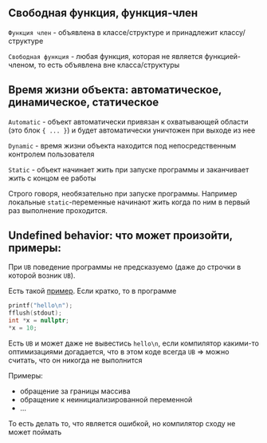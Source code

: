 ## Свободная функция, функция-член
`Функция член` - объявлена в классе/структуре и принадлежит классу/структуре

`Свободная функция` - любая функция, которая не является функцией-членом, то есть объявлена вне класса/структуры

## Время жизни объекта: автоматическое, динамическое, статическое
`Automatic` - объект автоматически привязан к охватывающей области (это блок `{ ... }`) и будет автоматически уничтожен при выходе из нее

`Dynamic` - время жизни объекта находится под непосредственным контролем пользователя

`Static` - объект начинает жить при запуске программы и заканчивает жить с концом ее работы

Строго говоря, необязательно при запуске программы. Например локальные `static`-переменные начинают жить когда по ним в первый раз выполнение проходится.

## Undefined behavior: что может произойти, примеры:
При `UB` поведение программы не предсказуемо (даже до строчки в которой возник `UB`). 

Есть такой [пример](https://devblogs.microsoft.com/oldnewthing/20140627-00/?p=633). Если кратко, то в программе
```C++
printf("hello\n"); 
fflush(stdout); 
int *x = nullptr; 
*x = 10;
```
Есть `UB` и может даже не вывестись `hello\n`, если компилятор какими-то оптимизациями догадается, что в этом коде всегда `UB` => можно считать, что он никогда не выполнится

Примеры: 
* обращение за границы массива
* обращение к неинициализированной переменной
* ...

То есть делать то, что является ошибкой, но компилятор сходу не может поймать
